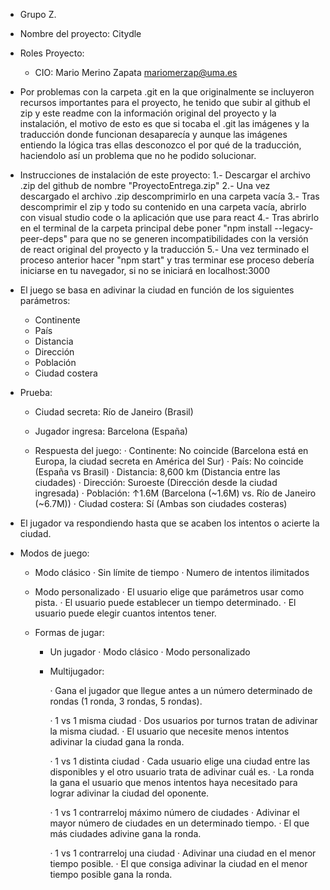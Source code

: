 - Grupo Z.
- Nombre del proyecto: Citydle

- Roles Proyecto:
  * CIO: Mario Merino Zapata mariomerzap@uma.es
 
- Por problemas con la carpeta .git en la que originalmente se incluyeron recursos importantes para el proyecto, he tenido que subir al github el zip y este readme con la información original del proyecto y la instalación, el motivo de esto es que si tocaba el .git las imágenes y la traducción donde funcionan desaparecía y aunque las imágenes entiendo la lógica tras ellas desconozco el por qué de la traducción, haciendolo así un problema que no he podido solucionar.

- Instrucciones de instalación de este proyecto:
  1.- Descargar el archivo .zip del github de nombre "ProyectoEntrega.zip"
  2.- Una vez descargado el archivo .zip descomprimirlo en una carpeta vacía
  3.- Tras descomprimir el zip y todo su contenido en una carpeta vacía, abrirlo con visual studio code o la aplicación que use para react
  4.- Tras abrirlo en el terminal de la carpeta principal debe poner "npm install --legacy-peer-deps" para que no se generen incompatibilidades con la versión de react original del proyecto y la traducción
  5.- Una vez terminado el proceso anterior hacer "npm start" y tras terminar ese proceso debería iniciarse en tu navegador, si no se iniciará en localhost:3000

- El juego se basa en adivinar la ciudad en función de los siguientes parámetros:
  * Continente
  *  País
  *  Distancia
  * Dirección
  * Población
  * Ciudad costera

- Prueba:
  * Ciudad secreta: Río de Janeiro (Brasil)
  
  * Jugador ingresa: Barcelona (España)
  
  * Respuesta del juego:
    · Continente: No coincide (Barcelona está en Europa, la ciudad secreta en América del Sur)
  	· País: No coincide (España vs Brasil)
  	· Distancia: 8,600 km (Distancia entre las ciudades)
  	· Dirección: Suroeste (Dirección desde la ciudad ingresada)
  	· Población: ↑1.6M (Barcelona (~1.6M) vs. Río de Janeiro (~6.7M))
  	· Ciudad costera: Sí (Ambas son ciudades costeras)
  
- El jugador va respondiendo hasta que se acaben los intentos o acierte la ciudad.

- Modos de juego:

	* Modo clásico
		· Sin límite de tiempo
		· Numero de intentos ilimitados
		
	* Modo personalizado
		· El usuario elige que parámetros usar como pista.
		· El usuario puede establecer un tiempo determinado.
		· El usuario puede elegir cuantos intentos tener.
		
		
	- Formas de jugar:
	
		* Un jugador
			· Modo clásico
			· Modo personalizado

		* Multijugador: 				

			· Gana el jugador que llegue antes a un número determinado de rondas (1 ronda, 3 rondas, 5 rondas).
		
			· 1 vs 1 misma ciudad
				· Dos usuarios por turnos tratan de adivinar la misma ciudad.
				· El usuario que necesite menos intentos adivinar la ciudad gana la ronda.
			
			· 1 vs 1 distinta ciudad
				· Cada usuario elige una ciudad entre las disponibles y el otro usuario trata de adivinar cuál es.
				· La ronda la gana el usuario que menos intentos haya necesitado para lograr adivinar la ciudad del oponente.
				
			· 1 vs 1 contrarreloj máximo número de ciudades
				· Adivinar el mayor número de ciudades en un determinado tiempo.
				· El que más ciudades adivine gana la ronda.

			· 1 vs 1 contrarreloj una ciudad
				· Adivinar una ciudad en el menor tiempo posible.
				· El que consiga adivinar la ciudad en el menor tiempo posible gana la ronda.

    
